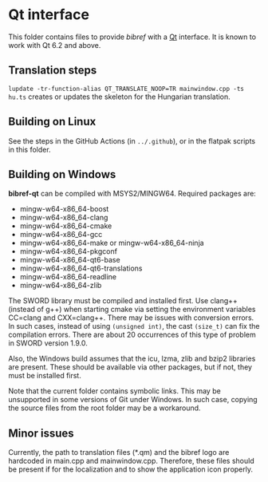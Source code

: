 # Qt interface

This folder contains files to provide *bibref* with a [Qt](https://qt.io) interface. It is known to work with Qt 6.2 and above.

## Translation steps

`lupdate -tr-function-alias QT_TRANSLATE_NOOP=TR mainwindow.cpp -ts hu.ts` creates or updates the skeleton for the Hungarian translation.

## Building on Linux

See the steps in the GitHub Actions (in `../.github`), or in the flatpak scripts in this folder.

## Building on Windows

**bibref-qt** can be compiled with MSYS2/MINGW64. Required packages are:

* mingw-w64-x86_64-boost
* mingw-w64-x86_64-clang
* mingw-w64-x86_64-cmake
* mingw-w64-x86_64-gcc
* mingw-w64-x86_64-make or mingw-w64-x86_64-ninja
* mingw-w64-x86_64-pkgconf
* mingw-w64-x86_64-qt6-base
* mingw-w64-x86_64-qt6-translations
* mingw-w64-x86_64-readline
* mingw-w64-x86_64-zlib

The SWORD library must be compiled and installed first. Use clang++ (instead of g++) when
starting cmake via setting the environment variables CC=clang and CXX=clang++.
There may be issues with conversion errors. In such cases, instead of using `(unsigned int)`,
the cast `(size_t)` can fix the compilation errors.
There are about 20 occurrences of this type of problem in SWORD version 1.9.0.

Also, the Windows build assumes that the icu, lzma, zlib and bzip2 libraries are present.
These should be available via other packages, but if not, they must be installed first.

Note that the current folder contains symbolic links. This may be unsupported in some
versions of Git under Windows. In such case, copying the source files from the root
folder may be a workaround.

## Minor issues

Currently, the path to translation files (*.qm) and the bibref logo are hardcoded
in main.cpp and mainwindow.cpp. Therefore, these files should be present if
for the localization and to show the application icon properly.
